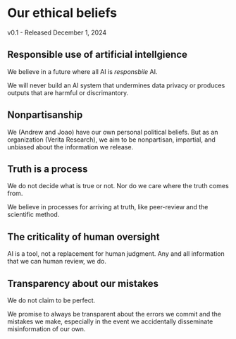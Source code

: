 # Our ethical beliefs
v0.1 - Released December 1, 2024

## Responsible use of artificial intellgience

We believe in a future where all AI is _responsbile_ AI.

We will never build an AI system that undermines data privacy or produces outputs that are harmful or discrimantory.

## Nonpartisanship

We (Andrew and Joao) have our own personal political beliefs. But as an organization (Verita Research), we aim to be nonpartisan, impartial, and unbiased about the information we release.

## Truth is a process

We do not decide what is true or not. Nor do we care where the truth comes from.

We believe in processes for arriving at truth, like peer-review and the scientific method.

## The criticality of human oversight

AI is a tool, not a replacement for human judgment. Any and all information that we can human review, we do.

## Transparency about our mistakes

We do not claim to be perfect.

We promise to always be transparent about the errors we commit and the mistakes we make, especially in the event we accidentally disseminate misinformation of our own.
